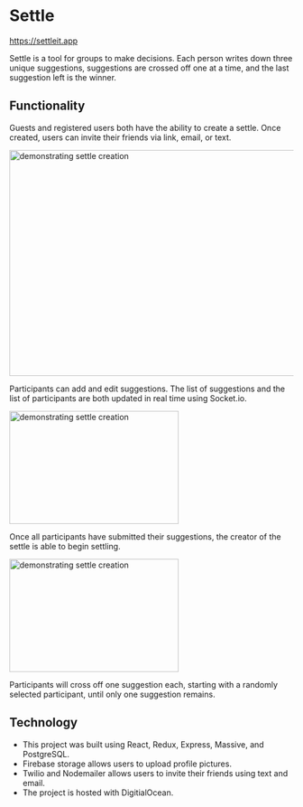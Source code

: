 # Settle

https://settleit.app

Settle is a tool for groups to make decisions. Each person writes down three unique suggestions, suggestions are crossed off one at a time, and the last suggestion left is the winner.


## Functionality

Guests and registered users both have the ability to create a settle. Once created, users can invite their friends via link, email, or text. 

<img Height="400" Width="600" src="https://firebasestorage.googleapis.com/v0/b/settle-io.appspot.com/o/readme%2Fcreate-and-invite.gif?alt=media&token=2b6d57d0-425e-43f7-917b-8632eb0ee6f1" alt="demonstrating settle creation" />

Participants can add and edit suggestions. The list of suggestions and the list of participants are both updated in real time using Socket.io. 

<img Height="200" Width="300" src="https://firebasestorage.googleapis.com/v0/b/settle-io.appspot.com/o/readme%2Fadd-and-edit.gif?alt=media&token=964447c8-59d8-4ea7-b91d-ced2ab6dae12" alt="demonstrating settle creation" />

Once all participants have submitted their suggestions, the creator of the settle is able to begin settling.

<img Height="200" Width="300" src="https://firebasestorage.googleapis.com/v0/b/settle-io.appspot.com/o/readme%2Fstart-settle.gif?alt=media&token=2525d722-da45-4c7f-b767-a02ae9168ae0" alt="demonstrating settle creation" />

Participants will cross off one suggestion each, starting with a randomly selected participant, until only one suggestion remains. 

## Technology

<ul>
	<li>This project was built using React, Redux, Express, Massive, and PostgreSQL.</li>
	<li>Firebase storage allows users to upload profile pictures.</li>
	<li>Twilio and Nodemailer allows users to invite their friends using text and email.</li>
	<li>The project is hosted with DigitialOcean.</li>
</ul>
